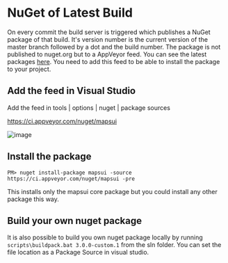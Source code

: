 # NuGet of Latest Build

On every commit the build server is triggered which publishes a NuGet package of that build. It's version number is the current version of the master branch followed by a dot and the build number. The package is not published to nuget.org but to a AppVeyor feed. You can see the latest packages [here](https://ci.appveyor.com/project/pauldendulk/mapsui/build/artifacts). You need to add this feed to be able to install the package to your project. 

## Add the feed in Visual Studio

Add the feed in tools | options | nuget | package sources 

https://ci.appveyor.com/nuget/mapsui 

![image](https://user-images.githubusercontent.com/963462/159636061-2b66b6f4-1733-45d8-9758-bdaf3a2a716f.png)

## Install the package

```console
PM> nuget install-package mapsui -source https://ci.appveyor.com/nuget/mapsui -pre
```
This installs only the mapsui core package but you could install any other package this way.

## Build your own nuget package
It is also possible to build you own nuget package locally by running ```scripts\buildpack.bat 3.0.0-custom.1``` from the sln folder. You can set the file location as a Package Source in visual studio.
